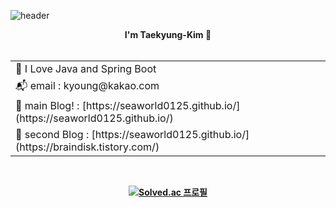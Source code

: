 ![header](https://capsule-render.vercel.app/api?type=waving&color=timeGradient&height=280&text=We!come&animation=fadeIn)
<div align="center">

<b>I'm Taekyung-Kim<b> 👋<br><br>

<table>
    <tr>
        <td>🌱 I Love Java and Spring Boot</td>           
    </tr>
    <tr>
        <td>📬 email : kyoung@kakao.com<br></td>           
    </tr>
    <tr>
        <td>🌠 main Blog! : [https://seaworld0125.github.io/](https://seaworld0125.github.io/)<br></td>           
    </tr>
    <tr>
        <td>🌠 second Blog : [https://seaworld0125.github.io/](https://braindisk.tistory.com/)<br></td>           
    </tr>
</table>

<br>

[![Solved.ac 프로필](http://mazassumnida.wtf/api/v2/generate_badge?boj=seaworld0125)](https://solved.ac/profile/seaworld0125)
    
</div>
